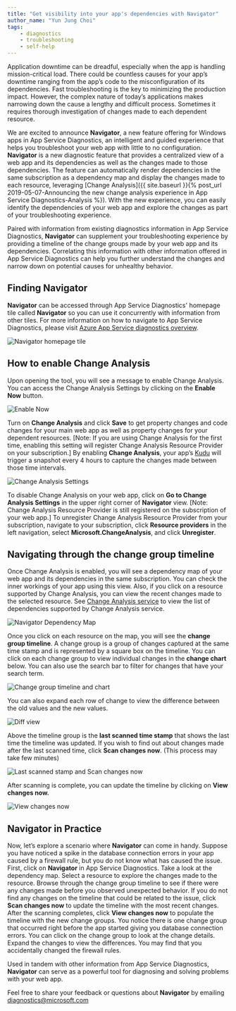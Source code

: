 ```yaml
---
title: "Get visibility into your app's dependencies with Navigator"
author_name: "Yun Jung Choi"
tags: 
    - diagnostics
    - troubleshooting
    - self-help
---
```


Application downtime can be dreadful, especially when the app is handling mission-critical load. There could be countless causes for your app’s downtime ranging from the app’s code to the misconfiguration of its dependencies. Fast troubleshooting is the key to minimizing the production impact. However, the complex nature of today’s applications makes narrowing down the cause a lengthy and difficult process. Sometimes it requires thorough investigation of changes made to each dependent resource.

We are excited to announce **Navigator**, a new feature offering for Windows apps in App Service Diagnostics, an intelligent and guided experience that helps you troubleshoot your web app with little to no configuration. **Navigator** is a new diagnostic feature that provides a centralized view of a web app and its dependencies as well as the changes made to those dependencies. The feature can automatically render dependencies in the same subscription as a dependency map and display the changes made to each resource, leveraging [Change Analysis]({{ site.baseurl }}{% post_url 2019-05-07-Announcing the new change analysis experience in App Service Diagnostics-Analysis %}). With the new experience, you can easily identify the dependencies of your web app and explore the changes as part of your troubleshooting experience.

Paired with information from existing diagnostics information in App Service Diagnostics, **Navigator** can supplement your troubleshooting experience by providing a timeline of the change groups made by your web app and its dependencies. Correlating this information with other information offered in App Service Diagnostics can help you further understand the changes and narrow down on potential causes for unhealthy behavior.

## Finding Navigator

**Navigator** can be accessed through App Service Diagnostics' homepage tile called **Navigator** so you can use it concurrently with information from other tiles. For more information on how to navigate to App Service Diagnostics, please visit [Azure App Service diagnostics overview](https://docs.microsoft.com/en-us/azure/app-service/overview-diagnostics).

![Navigator homepage tile]({{site.baseurl}}/media/2019/08/navigator-homepage-tile.png)

## How to enable Change Analysis

Upon opening the tool, you will see a message to enable Change Analysis. You can access the Change Analysis Settings by clicking on the **Enable Now** button.

![Enable Now]({{site.baseurl}}/media/2019/08/enable-now-banner.png)

Turn on **Change Analysis** and click **Save** to get property changes and code changes for your main web app as well as property changes for your dependent resources. [Note: If you are using Change Analysis for the first time, enabling this setting will register Change Analysis Resource Provider on your subscription.] By enabling **Change Analysis**, your app’s [Kudu](https://github.com/projectkudu/kudu/wiki) will trigger a snapshot every 4 hours to capture the changes made between those time intervals.

![Change Analysis Settings]({{site.baseurl}}/media/2019/08/change-analysis-settings.png)

To disable Change Analysis on your web app, click on **Go to Change Analysis Settings** in the upper right corner of **Navigator** view. [Note: Change Analysis Resource Provider is still registered on the subscription of your web app.] To unregister Change Analysis Resource Provider from your subscription, navigate to your subscription, click **Resource providers** in the left navigation, select **Microsoft.ChangeAnalysis**, and click **Unregister**.

## Navigating through the change group timeline

Once Change Analysis is enabled, you will see a dependency map of your web app and its dependencies in the same subscription. You can check the inner workings of your app using this view. Also, if you click on a resource supported by Change Analysis, you can view the recent changes made to the selected resource. See [Change Analysis service](https://azure.microsoft.com/updates/application-change-analysis-for-azure-monitor-is-now-in-public-preview/) to view the list of dependencies supported by Change Analysis service.

![Navigator Dependency Map]({{site.baseurl}}/media/2019/08/navigator-dependency-map.png)

Once you click on each resource on the map, you will see the **change group timeline**. A change group is a group of changes captured at the same time stamp and is represented by a square box on the timeline. You can click on each change group to view individual changes in the **change chart** below. You can also use the search bar to filter for changes that have your search term.

![Change group timeline and chart]({{site.baseurl}}/media/2019/08/change-analysis-view.png)

You can also expand each row of change to view the difference between the old values and the new values.

![Diff view]({{site.baseurl}}/media/2019/08/firewall-rule-diff-view.png)

Above the timeline group is the **last scanned time stamp** that shows the last time the timeline was updated. If you wish to find out about changes made after the last scanned time, click **Scan changes now**. (This process may take few minutes)

![Last scanned stamp and Scan changes now]({{site.baseurl}}/media/2019/08/last-scanned-timestamp.png)

After scanning is complete, you can update the timeline by clicking on **View changes now.**

![View changes now]({{site.baseurl}}/media/2019/08/view-changes-now.png)

## Navigator in Practice

Now, let’s explore a scenario where **Navigator** can come in handy. Suppose you have noticed a spike in the database connection errors in your app caused by a firewall rule, but you do not know what has caused the issue. First, click on **Navigator** in App Service Diagnostics. Take a look at the dependency map. Select a resource to explore the changes made to the resource. Browse through the change group timeline to see if there were any changes made before you observed unexpected behavior. If you do not find any changes on the timeline that could be related to the issue, click **Scan changes now** to update the timeline with the most recent changes. After the scanning completes, click **View changes now** to populate the timeline with the new change groups. You notice there is one change group that occurred right before the app started giving you database connection errors. You can click on the change group to look at the change details. Expand the changes to view the differences. You may find that you accidentally changed the firewall rules.  

Used in tandem with other information from App Service Diagnostics, **Navigator** can serve as a powerful tool for diagnosing and solving problems with your web app.

Feel free to share your feedback or questions about **Navigator** by emailing [diagnostics@microsoft.com](mailto:diagnostics@microsoft.com)
